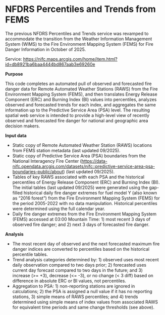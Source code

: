 # NFDRS Percentiles and Trends from FEMS

The previous NFDRS Percentiles and Trends service was revamped to accommodate the transition from the Weather Information Management System (WIMS) to the Fire Environment Mapping System (FEMS) for Fire Danger Information in October of 2025.

Service: https://nifc.maps.arcgis.com/home/item.html?id=db8921ba6baa4444bd867aab3e69260e

**Purpose**

This code completes an automated pull of observed and forecasted fire danger data for Remote Automated Weather Stations (RAWS) from the Fire Environment Mapping System (FEMS), and then translates Energy Release Component (ERC) and Burning Index (BI) values into percentiles, analyzes observed and forecasted trends for each index, and aggregates the same information up to the Predictive Service Area (PSA) level. The resulting spatial web service is intended to provide a high-level view of recently observed and forecasted fire danger for national and geographic area decision makers.

**Input data**
- Static copy of Remote Automated Weather Station (RAWS) locations from FEMS station metadata (last updated 09/2025).
- Static copy of Predictive Service Area (PSA) boundaries from the National Interagency Fire Center (https://data-nifc.opendata.arcgis.com/datasets/nifc::predictive-service-area-psa-boundaries-public/about) (last updated 09/2025).
- Tables of key RAWS associated with each PSA and the historical percentiles of Energy Release Component (ERC) and Burning Index (BI). The initial tables (last updated 09/2025) were generated using the gap-filled historical daily fire danger extremes for fuel model Y (also known as “2016 forest”) from the Fire Environment Mapping System (FEMS) for the period 2005-2022 with no data manipulation. Historical percentiles were determined using the full calendar year.
- Daily fire danger extremes from the Fire Environment Mapping System (FEMS) accessed at 03:00 Mountain Time: 1) most recent 3 days of observed fire danger; and 2) next 3 days of forecasted fire danger.

**Analysis**
- The most recent day of observed and the next forecasted maximum fire danger indices are converted to percentiles based on the historical percentile tables.
- Trend analysis categories determined by: 1) observed uses most recent daily observation compared to two days prior; 2) forecasted uses current day forecast compared to two days in the future; and 3) increase (>= +3), decrease (<= -3), or no change (< 3 diff) based on difference in absolute ERC or BI values, not percentiles.
- Aggregation to PSA: 1) non-reporting stations are ignored in calculations; 2) the PSA is assigned a null value if it has no reporting stations, 3) simple means of RAWS percentiles; and 4) trends determined using simple means of index values from associated RAWS for equivalent time periods and same change thresholds (see above).

